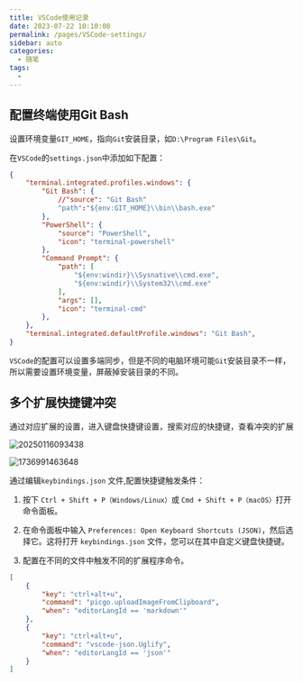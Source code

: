 ```yaml
---
title: VSCode使用记录
date: 2023-07-22 10:10:08
permalink: /pages/VSCode-settings/
sidebar: auto
categories:
  - 随笔
tags:
  - 
---
```


## 配置终端使用Git Bash

设置环境变量`GIT_HOME`，指向`Git`安装目录，如`D:\Program Files\Git`。

在`VSCode`的`settings.json`中添加如下配置：

```json
{
    "terminal.integrated.profiles.windows": {
        "Git Bash": {
            //"source": "Git Bash"
            "path":"${env:GIT_HOME}\\bin\\bash.exe"
        },
        "PowerShell": {
            "source": "PowerShell",
            "icon": "terminal-powershell"
        },
        "Command Prompt": {
            "path": [
                "${env:windir}\\Sysnative\\cmd.exe",
                "${env:windir}\\System32\\cmd.exe"
            ],
            "args": [],
            "icon": "terminal-cmd"
        },
    },
    "terminal.integrated.defaultProfile.windows": "Git Bash",
}
```

`VSCode`的配置可以设置多端同步，但是不同的电脑环境可能`Git`安装目录不一样，所以需要设置环境变量，屏蔽掉安装目录的不同。



## 多个扩展快捷键冲突

通过对应扩展的设置，进入键盘快捷键设置，搜索对应的快捷键，查看冲突的扩展

![20250116093438](https://s2.loli.net/2025/01/16/GftdqFiH9R1vejp.png)

![1736991463648](https://s2.loli.net/2025/01/16/OdKRQ4Ifki32DGw.png)

通过编辑`keybindings.json` 文件,配置快捷键触发条件：

1. 按下 `Ctrl + Shift + P（Windows/Linux）`或 `Cmd + Shift + P（macOS）`打开命令面板。

2. 在命令面板中输入 `Preferences: Open Keyboard Shortcuts (JSON)`，然后选择它。这将打开 `keybindings.json` 文件，您可以在其中自定义键盘快捷键。

3. 配置在不同的文件中触发不同的扩展程序命令。

```json
[
    {
        "key": "ctrl+alt+u",
        "command": "picgo.uploadImageFromClipboard",
        "when": "editorLangId == 'markdown'"
    },
    {
        "key": "ctrl+alt+u",
        "command": "vscode-json.Uglify",
        "when": "editorLangId == 'json'"
    }
]
```